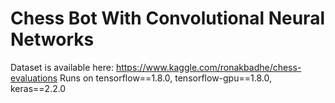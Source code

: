 # Chess Bot With Convolutional Neural Networks

Dataset is available here: https://www.kaggle.com/ronakbadhe/chess-evaluations
Runs on tensorflow==1.8.0, tensorflow-gpu==1.8.0, keras==2.2.0
